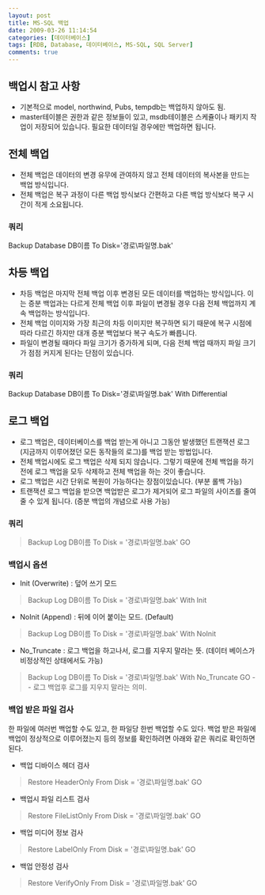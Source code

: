 ```yaml
---
layout: post
title: MS-SQL 백업
date: 2009-03-26 11:14:54
categories: [데이터베이스]
tags: [RDB, Database, 데이터베이스, MS-SQL, SQL Server]
comments: true
---
```


## 백업시 참고 사항
- 기본적으로 model, northwind, Pubs, tempdb는 백업하지 않아도 됨.
- master테이블은 권한과 같은 정보들이 있고, msdb테이블은 스케쥴이나 패키지 작업이 저장되어 있습니다. 필요한 데이터일 경우에만 백업하면 됩니다.

## 전체 백업
- 전체 백업은 데이터의 변경 유무에 관여하지 않고 전체 데이터의 복사본을 만드는 백업 방식입니다.
- 전체 백업은 복구 과정이 다른 백업 방식보다 간편하고 다른 백업 방식보다 복구 시간이 적게 소요됩니다.

### 쿼리
Backup Database DB이름
To Disk='경로\파일명.bak'


## 차등 백업
- 차등 백업은 마지막 전체 백업 이후 변경된 모든 데이터를 백업하는 방식입니다. 이는 증분 백업과는 다르게 전체 백업 이후 파일이 변경될 경우 다음 전체 백업까지 계속 백업하는 방식입니다.
- 전체 백업 이미지와 가장 최근의 차등 이미지만 복구하면 되기 때문에 복구 시점에 따라 다르긴 하지만 대개 증분 백업보다 복구 속도가 빠릅니다.
- 파일이 변경될 때마다 파일 크기가 증가하게 되며, 다음 전체 백업 때까지 파일 크기가 점점 커지게 된다는 단점이 있습니다.

### 쿼리
Backup Database DB이름
To Disk='경로\파일명.bak' With Differential


## 로그 백업
- 로그 백업은, 데이터베이스를 백업 받는게 아니고 그동안 발생했던 트랜잭션 로그(지금까지 이루어졌던 모든 동작들의 로그)를 백업 받는 방법입니다.
- 전체 백업시에도 로그 백업은 삭제 되지 않습니다. 그렇기 때문에 전체 백업을 하기 전에 로그 백업을 모두 삭제하고 전체 백업을 하는 것이 좋습니다.
- 로그 백업은 시간 단위로 복원이 가능하다는 장점이있습니다. (부분 롤백 가능)
- 트랜잭션 로그 백업을 받으면 백업받은 로그가 제거되어 로그 파일의 사이즈를 줄여 줄 수 있게 됩니다. (증분 백업의 개념으로 사용 가능)

### 쿼리
>Backup Log DB이름 To Disk = '경로\파일명.bak' GO

### 백업시 옵션
- Init (Overwrite) : 덮어 쓰기 모드
>Backup Log DB이름 To Disk = '경로\파일명.bak'
>With Init

- NoInit (Append) : 뒤에 이어 붙이는 모드. (Default)
>Backup Log DB이름 To Disk = '경로\파일명.bak'
>With NoInit

- No_Truncate : 로그 백업을 하고나서, 로그를 지우지 말라는 뜻. (데이터 베이스가 비정상적인 상태에서도 가능)
> Backup Log DB이름 To Disk = '경로\파일명.bak'
> With No_Truncate GO -- 로그 백업후 로그를 지우지 말라는 의미.


### 백업 받은 파일 검사
한 파일에 여러번 백업할 수도 있고, 한 파일당 한번 백업할 수도 있다.
백업 받은 파일에 백업이 정상적으로 이루어졌는지 등의 정보를 확인하려면 아래와 같은 쿼리로 확인하면 된다.

- 백업 디바이스 헤더 검사
> Restore HeaderOnly From Disk = '경로\파일명.bak' GO

- 백업시 파일 리스트 검사
> Restore FileListOnly From Disk = '경로\파일명.bak' GO

- 백업 미디어 정보 검사
> Restore LabelOnly From Disk = '경로\파일명.bak' GO

- 백업 안정성 검사
> Restore VerifyOnly From Disk = '경로\파일명.bak' GO
